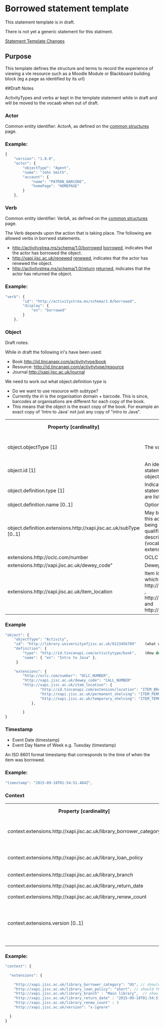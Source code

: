 # Borrowed statement template

This statement template is in draft. 

There is not yet a generic statement for this statment. 

[Statement Template Changes](/version_changes.md#borrowed)


## Purpose
This template defines the structure and terms to record the experience of viewing a vle resource such as a Moodle Module or Blackboard building block (eg a page as identified by its url)

##Draft Notes

ActivityTypes and verbs ar kept in the template statement while in draft and will be moved to the vocaab when out of draft.

### Actor
Common entity identifier:  ActorA, as defined on the [common structures](/common_structures.md#actora) page.


### Example:

``` Javascript
{
    "version": "1.0.0",
    "actor": {
        "objectType": "Agent",
        "name": "John Smith",
        "account": {
            "name": "PATRON_BARCODE",
            "homePage": "HOMEPAGE" 
        }
    },
```

### Verb
Common entity identifier: VerbA, as defined on the [common structures](/common_structures.md#verba) page.

The Verb depends upon the action that is taking place. The following are allowed verbs in  borrwed statements.

-  http://activitystrea.ms/schema/1.0/borrowed [borrowed](/vocabulary.md#verbs), indicates that the actor has borrowed the object.
-  http://xapi.jisc.ac.uk/renewed [renewed](/vocabulary.md#verbs), indicates that the actor has renewed the object.
-  http://activitystrea.ms/schema/1.0/return [returned](/vocabulary.md#verbs), indicates that the actor has returned the object.

### Example:

``` javascript
"verb": {
        "id": "http://activitystrea.ms/schema/1.0/borrowed",
        "display": {
            "en": "borrowed"
        }
    },
```


### Object
Draft notes:

While in draft the following iri's have been used:

- Book http://id.tincanapi.com/activitytype/book
- Resource: http://id.tincanapi.com/activitytype/resource 
- Journal http://xapi.jisc.ac.uk/journal 

 
We need to work out what object.definition type is

- Do we want to use resource with subtype?
- Currently the iri is the organisation domain + barcode. This is since, barcodes at organisations are different for each copy of the book.
- This means that the object is the exact copy of the book. For example an exact copy of 'Intro to Java' not just any copy of "intro to Java".


<table>
	<tr><th>Property [cardinality]</th><th>Description</th><th>Value information</</th></tr>
	<tr>
		<td>object.objectType [1]</td>
		<td>The value must be "Activity".</td>
		<td>String, value must be "Activity".</td>
	</tr>
	<tr>
		<td>object.id [1]</td>
		<td>An identifier for the object of the xAPI statement. This must be unique across all object types.</td>
		<td>iri</td>
	</tr>
	<tr>
		<td>object.definition.type [1]</td>
		<td>Indicates the type of the object of the statement. It is required and valid values are listed on the <a href="vocabulary.md#activity-types">vocabulary page</a></td>
		<td>iri</td>
	</tr>
	<tr>
		<td>object.definition.name [0..1]</td>
		<td>Optional object name</td>
		<td>string</td>
	</tr>
	<tr>
		<td>object.definition.extensions.http://xapi.jisc.ac.uk/subType [0..1]</td>
		<td>May be used to indicate the sub-type of this activity, if applicable for the recipe being used to create the statement. This qualifies the object.objectType, and is described on the [vocabularies](vocabulary.md#object-definition-extensions) page.</td>
		<td>iri</td>
	</tr>
	<tr>
		<td>extensions.http://oclc.com/number</td>
		<td>OCLC Number</td>
		<td>string</td>
	</tr>
		<tr>
		<td>extensions.http://xapi.jisc.ac.uk/dewey_code"</td>
		<td>Dewey Decimal Code</td>
		<td>string</td>
	</tr>
	<tr>
		<td>extensions.http://xapi.jisc.ac.uk/item_location</td>
		<td>Item locatition contains 3 properties, all of which are strings: http://id.tincanapi.com/extension/location , http://xapi.jisc.ac.uk/permanent_shelving" and http://xapi.jisc.ac.uk/temporary_shelving"</td>
		<td>JSON Object</td>
	</tr>
</table>


### Example

``` javascript
"object": {
	"objectType": "Activity",
	"id": "http://library.universityofjisc.ac.uk/0123456789"   	(what would the iri of a book look like? http://classify.oclc.org/classify2/ClassifyDemo?owi=13447796) 	
	"definition": {
		"type": "http://id.tincanapi.com/activitytype/book",	(How do we work out from the data the type?)		
		"name": { "en": "Intro to Java" },			   
	 }
	
	"extensions": {
		"http://oclc.com/number": "OCLC_NUMBER",
		"http://xapi.jisc.ac.uk/dewey_code": "CALL_NUMBER"
		"http://xapi.jisc.ac.uk/item_location": {
				"http://id.tincanapi.com/extension/location": "ITEM_BRANCH_NAME",
				"http://xapi.jisc.ac.uk/permanent_shelving": "ITEM_PERMANENT_SHELVING_LOCATION",
				"http://xapi.jisc.ac.uk/temporary_shelving": "ITEM_TEMPORARY_SHELVING_LOCATION"
			},
			
		}
}
```

### Timestamp

- Event Date (timestamp)
- Event Day Name of Week e.g. Tuesday (timestamp)

An ISO 8601 format timestamp that corresponds to the time of when the item was borrowed.

### Example:

``` javascript
"timestamp": "2015-09-18T01:54:51.484Z",
```


### Context


<table>
	<tr><th>Property [cardinality]</th><th>Description</th><th>Value information</</th></tr>
	<tr>
		<td>context.extensions.http://xapi.jisc.ac.uk/library_borrower_category</td>
		<td>Borrower category, from institutional defined list</td>
		<td>string</td>
	</tr>
	<tr>
		<td>context.extensions.http://xapi.jisc.ac.uk/library_loan_policy</td>
		<td>Loan policy, from institutional defined list</td>
		<td>string</td>
	</tr>
		<tr>
		<td>context.extensions.http://xapi.jisc.ac.uk/library_branch</td>
		<td>Library branch</td>
		<td>string</td>
	</tr>
	<tr>
		<td>context.extensions.http://xapi.jisc.ac.uk/library_return_date</td>
		<td>ISO 8601 date time</td>
		<td>string</td>
	</tr>
	<tr>
		<td>context.extensions.http://xapi.jisc.ac.uk/library_renew_count</td>
		<td>Renew count</td>
		<td>string</td>
	</tr>
	<tr>
		<td>context.extensions.version [0..1]</td>
		<td>Recommended, identifies the version of the Jisc xAPI profile found on the ReadMe page. <br/></td>
		<td>string</td>
	</tr>
</table>




### Example:

``` javascript
"context": {
 
  "extensions": {
  
	"http://xapi.jisc.ac.uk/library_borrower_category": "UG", // should this be a code
    "http://xapi.jisc.ac.uk/library_loan_policy": "short", // should this be a code
    "http://xapi.jisc.ac.uk/library_branch" : "Main library",  // should this be a code
	"http://xapi.jisc.ac.uk/library_return_date" : "2015-09-18T01:54:51.484Z"  
	"http://xapi.jisc.ac.uk/library_renew_count" : 3 
	"http://xapi.jisc.ac.uk/version": "x-ignore"
	
  }
}
```
